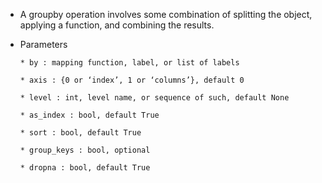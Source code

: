 * A groupby operation involves some combination of splitting the object, applying a function, and combining the results.

* Parameters

      * by : mapping function, label, or list of labels

      * axis : {0 or ‘index’, 1 or ‘columns’}, default 0

      * level : int, level name, or sequence of such, default None

      * as_index : bool, default True

      * sort : bool, default True

      * group_keys : bool, optional

      * dropna : bool, default True  
